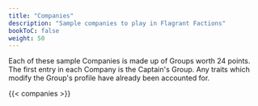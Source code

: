 ```yaml
---
title: "Companies"
description: "Sample companies to play in Flagrant Factions"
bookToC: false
weight: 50
---
```


Each of these sample Companies is made up of Groups worth 24 points.
The first entry in each Company is the Captain's Group.
Any traits which modify the Group's profile have already been accounted for.

{{< companies >}}
